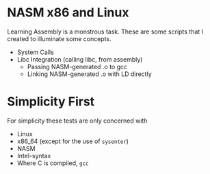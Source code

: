 NASM x86 and Linux
====

Learning Assembly is a monstrous task. These are some scripts that I created to
illuminate some concepts.

* System Calls
* Libc Integration (calling libc, from assembly)
	* Passing NASM-generated .o to gcc
	* Linking NASM-generated .o with LD directly

Simplicity First
====

For simplicity these tests are only concerned with

* Linux
* x86_64 (except for the use of `sysenter`)
* NASM
* Intel-syntax
* Where C is compiled, `gcc`
